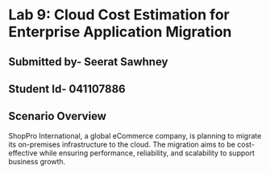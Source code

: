 # Lab 9: Cloud Cost Estimation for Enterprise Application Migration
## Submitted by- Seerat Sawhney
## Student Id- 041107886


## Scenario Overview
ShopPro International, a global eCommerce company, is planning to migrate its on-premises infrastructure to the cloud. The migration aims to be cost-effective while ensuring performance, reliability, and scalability to support business growth.
